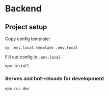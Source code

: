 # Backend


## Project setup

Copy config template:
```
cp .env.local.template .env.local
```

Fill out config in `.env.local`.

```
npm install
```

### Serves and hot-reloads for development
```
npm run dev
```